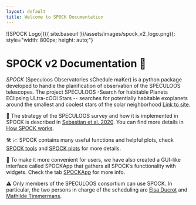 ```yaml
---
layout: default
title: Welcome to SPOCK Documentation
---
```


![SPOCK Logo]({{ site.baseurl }}/assets/images/spock_v2_logo.png){: style="width: 800px; height: auto;"}

# SPOCK v2 Documentation 🖖	

*SPOCK* (Speculoos Observatories sChedule maKer) is a python package
developed to handle the planification of observation of the SPECULOOS
telescopes. The project SPECULOOS -Search for habitable Planets
EClipsing ULtra-cOOl Stars -- searches for potentially habitable
exoplanets around the smallest and coolest stars of the solar
neighborhood [Link to
site](https://www.speculoos.uliege.be/cms/c_4259452/fr/speculoos).

📝 The strategy of the SPECULOOS survey and how it is implemented in SPOCK is described in [Sebastian et al. 2020](https://www.aanda.org/articles/aa/full_html/2021/01/aa38827-20/aa38827-20.html). You can find more details in [How SPOCK works](https://educrot22.github.io/SPOCK_v2/examples/ressources/how).

🛠️ 📈 SPOCK contains many useful functions and helpful plots, check [SPOCK tools](https://educrot22.github.io/SPOCK_v2/examples/tutorials/notebooks/tutorials_spocktools) and [SPOCK plots](https://educrot22.github.io/SPOCK_v2/examples/tutorials/notebooks/tutorials_spockplot) for more details.


🧩 To make it more convenient for users, we have also created a GUI-like interface called SPOCKApp that gathers all SPOCK’s functionality with widgets. Check the tab [SPOCKApp](https://educrot22.github.io/SPOCK_v2/examples/tutorials/notebooks/tutorials_SPOCKApp) for more info.

⚠️ Only members of the SPECULOOS consortium can use SPOCK. In particular, the two persons in charge of the scheduling are [Elsa Ducrot](elsa.ducrot@cea.fr) and [Mathilde Timmermans](mathilde.timmermans@uliege.be). 